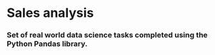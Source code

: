 # Sales analysis
### Set of real world data science tasks completed using the Python Pandas library.
